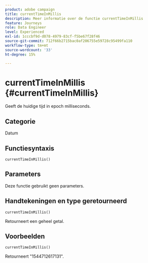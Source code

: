 ```yaml
---
product: adobe campaign
title: currentTimeInMillis
description: Meer informatie over de functie currentTimeInMillis
feature: Journeys
role: Data Engineer
level: Experienced
exl-id: 1cccbf9d-d078-4979-83cf-f5be67f28f46
source-git-commit: 712f66b2715bac0af206755e59728c95499fa110
workflow-type: tm+mt
source-wordcount: '33'
ht-degree: 15%

---
```


# currentTimeInMillis {#currentTimeInMillis}

Geeft de huidige tijd in epoch milliseconds.

## Categorie

Datum

## Functiesyntaxis

`currentTimeInMillis()`

## Parameters

Deze functie gebruikt geen parameters.

## Handtekeningen en type geretourneerd

`currentTimeInMillis()`

Retourneert een geheel getal.

## Voorbeelden

`currentTimeInMillis()`

Retourneert &quot;1544712617131&quot;.
